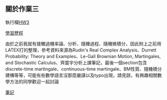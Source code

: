 ## 關於作業三

執行檔[HW3](\https://github.com/YFL0418/Financial_Engineering/blob/master/HW3/hw3.py)

[學習歷程](\https://github.com/YFL0418/Financial_Engineering/blob/master/HW3/HW3%E5%AD%B8%E7%BF%92%E6%AD%B7%E7%A8%8B%E5%92%8C%E6%B5%81%E7%A8%8B%E5%9C%96.ipynb)

由於之前我就有接觸過機率論、分析、隨機過程、隨機微積分，因此附上之前用LATEX打的整理，參考資料來源為Rudin's Real Complex Analysis、Durrett Probability: Theory and Examples、Le-Gall Brownian Motion, Martingales, and Stochastic Calculus、齊震宇分析上課筆記，最後一個section包含discrete-time martingale、continuous-time martingale、BM性質、隨機積分建構等等，可能有些數學語言沒那麼嚴謹以及typo出現，請見諒，有興趣相關數學方法的同學歡迎一起討論

[筆記](https://github.com/YFL0418/Financial_Engineering/blob/master/HW3/analysis.pdf)
